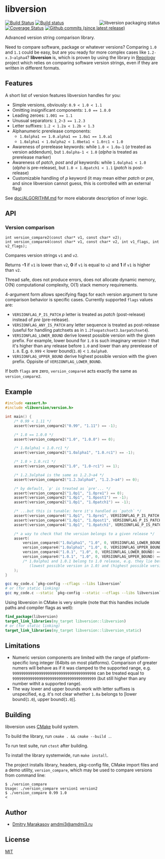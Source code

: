 # libversion

<a href="https://repology.org/metapackage/libversion/versions">
	<img src="https://repology.org/badge/vertical-allrepos/libversion.svg" alt="libversion packaging status" align="right">
</a>

[![Build Status](https://travis-ci.org/repology/libversion.svg?branch=master)](https://travis-ci.org/repology/libversion)
[![Build status](https://ci.appveyor.com/api/projects/status/n78dvl22i70v379x/branch/master?svg=true)](https://ci.appveyor.com/project/AMDmi3/libversion/branch/master)
[![Coverage Status](https://coveralls.io/repos/github/repology/libversion/badge.svg?branch=master)](https://coveralls.io/github/repology/libversion?branch=master)
[![Github commits (since latest release)](https://img.shields.io/github/commits-since/repology/libversion/latest.svg)](https://github.com/repology/libversion)

Advanced version string comparison library.

Need to compare software, package or whatever versions? Comparing
`1.0` and `1.1` could be easy, but are you ready for more
complex cases like `1.2-x.3~alpha4`? **libversion** is, which
is proven by using the library in [Repology](https://repology.org/)
project which relies on comparing software version strings, even
if they are written in different formats.

## Features

A short list of version features libversion handles for you:

* Simple versions, obviously: `0.9 < 1.0 < 1.1`
* Omitting insignificant components: `1.0 == 1.0.0`
* Leading zeroes: `1.001 == 1.1`
* Unusual separators: `1_2~3 == 1.2.3`
* Letter suffixes: `1.2 < 1.2a < 1.2b < 1.3`
* Alphanumeric prerelease components:
  * `1.0alpha1 == 1.0.alpha1 == 1.0a1 == 1.0.a1`
  * `1.0alpha1 < 1.0alpha2 < 1.0beta1 < 1.0rc1 < 1.0`
* Awareness of prerelease keywords: while `1.0 < 1.0a-1` (_a_ treated
  as version addendum), but `1.0alpha-1 < 1.0` (_alpha_ is treated
  as prerelease marker)
* Awareness of _patch_, _post_ and _pl_ keywords: while `1.0alpha1 < 1.0`
  (_alpha_ is pre-release), but `1.0 < 1.0patch1 < 1.1` (_patch_ is post-release)
* Customizable handling of _p_ keyword (it may mean either _patch_ or _pre_,
  and since libversion cannot guess, this is controlled with an external flag)

See [doc/ALGORITHM.md](doc/ALGORITHM.md) for more elaborate description
of inner logic.

## API

### Version comparison

```
int version_compare2(const char* v1, const char* v2);
int version_compare4(const char* v1, const char* v2, int v1_flags, int v2_flags);
```

Compares version strings `v1` and `v2`.

Returns **-1** if `v1` is lower than `v2`, **0** if `v1` is equal to `v2` and **1** if `v1` is higher than `v2`.

Thread safe, does not produce errors, does not allocate dynamic memory,
O(N) computational complexity, O(1) stack memory requirements.

4-argument form allows specifying flags for each version argument to
tune comparison behavior is specific cases. Currently supported `flags`
values are:

* `VERSIONFLAG_P_IS_PATCH` _p_ letter is treated as _patch_
  (post-release) instead of _pre_ (pre-release).
* `VERSIONFLAG_ANY_IS_PATCH` any letter sequence is treated as
  post-release (useful for handling patchsets as in
  `1.2foopatchset3.barpatchset4`).
* `VERSIONFLAG_LOWER_BOUND` derive lowest possible version with
  the given prefix. For example, lower bound for `1.0` is such
  imaginary version `?` that it's higher than any release before
  `1.0` and lower than any prerelease of `1.0`.
  E.g. `0.999` < lower bound(`1.0`) < `1.0alpha0`.
* `VERSIONFLAG_UPPER_BOUND` derive highest possible version with
  the given prefix. Oppisite of `VERSIONFLAG_LOWER_BOUND`.

If both `flags` are zero, `version_compare4` acts exactly the same
as `version_compare2`.

## Example

```c
#include <assert.h>
#include <libversion/version.h>

int main() {
	/* 0.99 < 1.11 */
	assert(version_compare2("0.99", "1.11") == -1);

	/* 1.0 == 1.0.0 */
	assert(version_compare2("1.0", "1.0.0") == 0);

	/* 1.0alpha1 < 1.0.rc1 */
	assert(version_compare2("1.0alpha1", "1.0.rc1") == -1);

	/* 1.0 > 1.0.rc1 */
	assert(version_compare2("1.0", "1.0-rc1") == 1);

	/* 1.2.3alpha4 is the same as 1.2.3~a4 */
	assert(version_compare2("1.2.3alpha4", "1.2.3~a4") == 0);

	/* by default, `p' is treated as `pre'... */
	assert(version_compare2("1.0p1", "1.0pre1") == 0);
	assert(version_compare2("1.0p1", "1.0post1") == -1);
	assert(version_compare2("1.0p1", "1.0patch1") == -1);

	/* ...but this is tunable: here it's handled as `patch` */
	assert(version_compare4("1.0p1", "1.0pre1", VERSIONFLAG_P_IS_PATCH, 0) == 1);
	assert(version_compare4("1.0p1", "1.0post1", VERSIONFLAG_P_IS_PATCH, 0) == 0);
	assert(version_compare4("1.0p1", "1.0patch1", VERSIONFLAG_P_IS_PATCH, 0) == 0);

	/* a way to check that the version belongs to a given release */
	assert(
		version_compare4("1.0alpha1", "1.0", 0, VERSIONFLAG_LOWER_BOUND) == 1) &&
		version_compare4("1.0alpha1", "1.0", 0, VERSIONFLAG_UPPER_BOUND) == -1) &&
		version_compare4("1.0.1", "1.0", 0, VERSIONFLAG_LOWER_BOUND) == 1) &&
		version_compare4("1.0.1", "1.0", 0, VERSIONFLAG_UPPER_BOUND) == -1) &&
		/* 1.0alpha1 and 1.0.1 belong to 1.0 release, e.g. they lie between
		   (lowest possible version in 1.0) and (highest possible version in 1.0) */
	);
}
```

```sh
gcc my_code.c `pkg-config --cflags --libs libversion`
# or (for static linking)
gcc my_code.c --static `pkg-config --static --cflags --libs libversion`
```

Using libversion in CMake is very simple (note that this handles
include paths and compiler flags as well):

```cmake
find_package(libversion)
target_link_libraries(my_target libversion::libversion)
# or (for static linking)
target_link_libraries(my_target libversion::libversion_static)
```

## Limitations

* Numeric version components are limited with the range of
  platform-specific long integer (64bits on most platforms). Comparison
  of greater numers will behave as if it was clamped to the supported
  range, e.g. `99999999999999999999999999999999999998` can be treated
  equal to `99999999999999999999999999999999999999` (but still higher
  than any number withit a supported range).
* The way lower and upper bounds work with letter suffixes is
  unspecified, e.g. it's not clear whether `1.0a` belongs to [lower
  bound(`1.0`), upper bound(`1.0`)].

## Building

libversion uses [CMake](https://cmake.org/) build system.

To build the library, run `cmake . && cmake --build .`.

To run test suite, run `ctest` after building.

To install the library systemwide, run `make install`.

The project installs library, headers, pkg-config file, CMake import
files and a demo utility, `version_compare`, which may be used to
compare versions from command line:

```
$ ./version_compare
Usage: ./version_compare version1 version2
$ ./version_compare 0.99 1.0
<
```

## Author

* [Dmitry Marakasov](https://github.com/AMDmi3) <amdmi3@amdmi3.ru>

## License

[MIT](COPYING)
